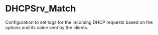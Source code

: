 # DHCPSrv_Match

Configuration to set tags for the incoming DHCP requests based on the options
and its value sent by the clients.


